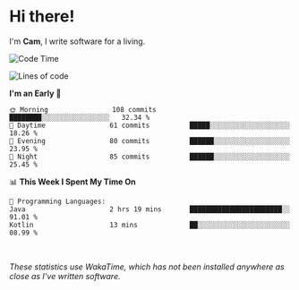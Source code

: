 # Hi there!
I'm **Cam**, I write software for a living.

<!--START_SECTION:waka-->
![Code Time](http://img.shields.io/badge/Code%20Time-345%20hrs%2014%20mins-blue)

![Lines of code](https://img.shields.io/badge/From%20Hello%20World%20I%27ve%20Written-96.2%20thousand%20lines%20of%20code-blue)

**I'm an Early 🐤** 

```text
🌞 Morning                108 commits         ████████░░░░░░░░░░░░░░░░░   32.34 % 
🌆 Daytime                61 commits          █████░░░░░░░░░░░░░░░░░░░░   18.26 % 
🌃 Evening                80 commits          ██████░░░░░░░░░░░░░░░░░░░   23.95 % 
🌙 Night                  85 commits          ██████░░░░░░░░░░░░░░░░░░░   25.45 % 
```


📊 **This Week I Spent My Time On** 

```text
💬 Programming Languages: 
Java                     2 hrs 19 mins       ███████████████████████░░   91.01 % 
Kotlin                   13 mins             ██░░░░░░░░░░░░░░░░░░░░░░░   08.99 % 
```


<!--END_SECTION:waka-->

<br>

_These statistics use WakaTime, which has not been installed anywhere as close as I've written software._
